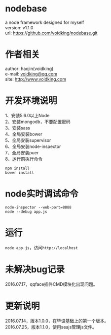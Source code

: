 # nodebase
a node framework designed for myself    
version: v1.1.0    
url: https://github.com/voidking/nodebase.git       

# 作者相关
author: haojin(voidking)     
e-mail: voidking@qq.com      
site: http://www.voidking.com      

# 开发环境说明
1、安装5.6.0以上Node    
2、安装mongodb，不要配置密码   
3、安装sass    
4、全局安装bower   
5、全局安装supervisor    
6、全局安装node-inspector    
7、全局安装puer   
8、运行前执行命令    
```
npm install
bower install
```


# node实时调试命令
```
node-inspector --web-port=8888
node --debug app.js
```

# 运行
`node app.js`，访问`http://localhost`


# 未解决bug记录
2016.07.17，qqface插件CMD模块化出现问题。   

# 更新说明
2016.07.14，版本1.0.0，在毕设基础上的第一个版本。      
2016.07.25，版本1.1.0，使用seajs管理js文件。    








